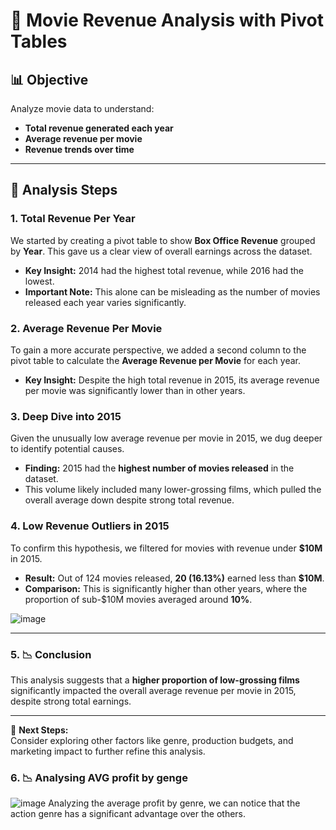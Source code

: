 # 🎥 Movie Revenue Analysis with Pivot Tables  

## 📊 Objective  
Analyze movie data to understand:  
- **Total revenue generated each year**  
- **Average revenue per movie**  
- **Revenue trends over time**  

---

## 🔎 Analysis Steps  

### 1. Total Revenue Per Year  
We started by creating a pivot table to show **Box Office Revenue** grouped by **Year**. This gave us a clear view of overall earnings across the dataset.  

- **Key Insight:** 2014 had the highest total revenue, while 2016 had the lowest.  
- **Important Note:** This alone can be misleading as the number of movies released each year varies significantly.  

### 2. Average Revenue Per Movie  
To gain a more accurate perspective, we added a second column to the pivot table to calculate the **Average Revenue per Movie** for each year.  

- **Key Insight:** Despite the high total revenue in 2015, its average revenue per movie was significantly lower than in other years.  

### 3. Deep Dive into 2015  
Given the unusually low average revenue per movie in 2015, we dug deeper to identify potential causes.  

- **Finding:** 2015 had the **highest number of movies released** in the dataset.  
- This volume likely included many lower-grossing films, which pulled the overall average down despite strong total revenue.  

### 4. Low Revenue Outliers in 2015  
To confirm this hypothesis, we filtered for movies with revenue under **$10M** in 2015.  

- **Result:** Out of 124 movies released, **20 (16.13%)** earned less than **$10M**.  
- **Comparison:** This is significantly higher than other years, where the proportion of sub-$10M movies averaged around **10%**.  

![image](https://github.com/user-attachments/assets/edce7783-5b6c-4484-a12a-3d07581bd87c)


---

### 5. 📉 Conclusion  
This analysis suggests that a **higher proportion of low-grossing films** significantly impacted the overall average revenue per movie in 2015, despite strong total earnings.  

---

📝 **Next Steps:**  
Consider exploring other factors like genre, production budgets, and marketing impact to further refine this analysis.  

### 6. 📉 Analysing AVG profit by genge

![image](https://github.com/user-attachments/assets/2b84571a-81d4-4579-bb21-14931e399a2e)
Analyzing the average profit by genre, we can notice that the action genre has a significant advantage over the others.







